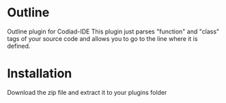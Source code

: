 Outline
=======
Outline plugin for Codiad-IDE
This plugin just parses "function" and "class" tags of your source code and allows you to go to the line where it is defined.

Installation
============
Download the zip file and extract it to your plugins folder